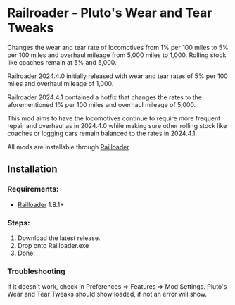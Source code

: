# Railroader - Pluto's Wear and Tear Tweaks
Changes the wear and tear rate of locomotives from 1% per 100 miles to 5% per 100 miles and overhaul mileage from 5,000 miles to 1,000. Rolling stock like coaches remain at 5% and 5,000.

Railroader 2024.4.0 initially released with wear and tear rates of 5% per 100 miles and overhaul mileage of 1,000.

Railroader 2024.4.1 contained a hotfix that changes the rates to the aforementioned 1% per 100 miles and overhaul mileage of 5,000.

This mod aims to have the locomotives continue to require more frequent repair and overhaul as in 2024.4.0 while making sure other rolling stock like coaches or logging cars remain balanced to the rates in 2024.4.1.

All mods are installable through [Railloader](https://railroader.stelltis.ch/).

## Installation

### Requirements:
- [Railloader](https://railroader.stelltis.ch/) 1.8.1+

### Steps:
1. Download the latest release.
2. Drop onto Railloader.exe
3. Done!

### Troubleshooting
If it doesn't work, check in Preferences => Features => Mod Settings. Pluto's Wear and Tear Tweaks should show loaded, if not an error will show.
